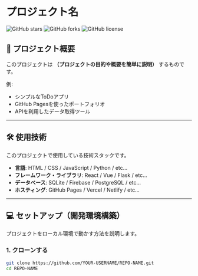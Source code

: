 # プロジェクト名

![GitHub stars](https://img.shields.io/github/stars/YOUR-USERNAME/REPO-NAME?style=social)
![GitHub forks](https://img.shields.io/github/forks/YOUR-USERNAME/REPO-NAME?style=social)
![GitHub license](https://img.shields.io/github/license/YOUR-USERNAME/REPO-NAME)

## 🚀 プロジェクト概要
このプロジェクトは **（プロジェクトの目的や概要を簡単に説明）** するものです。

例:
- シンプルなToDoアプリ
- GitHub Pagesを使ったポートフォリオ
- APIを利用したデータ取得ツール

---

## 🛠️ 使用技術
このプロジェクトで使用している技術スタックです。

- **言語**: HTML / CSS / JavaScript / Python / etc...
- **フレームワーク・ライブラリ**: React / Vue / Flask / etc...
- **データベース**: SQLite / Firebase / PostgreSQL / etc...
- **ホスティング**: GitHub Pages / Vercel / Netlify / etc...

---

## 💻 セットアップ（開発環境構築）
プロジェクトをローカル環境で動かす方法を説明します。

### 1. クローンする
```sh
git clone https://github.com/YOUR-USERNAME/REPO-NAME.git
cd REPO-NAME

